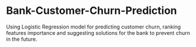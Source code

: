 # Bank-Customer-Churn-Prediction
Using Logistic Regression model for predicting customer churn, ranking features importance and suggesting solutions for the bank to prevent churn in the future.
